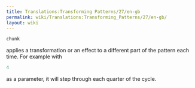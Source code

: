 ```yaml
---
title: Translations:Transforming Patterns/27/en-gb
permalink: wiki/Translations:Transforming_Patterns/27/en-gb/
layout: wiki
---
```


``` haskell
chunk
```

applies a transformation or an effect to a different part of the pattern
each time. For example with

``` haskell
4
```

as a parameter, it will step through each quarter of the cycle.
